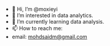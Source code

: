 - 👋 Hi, I’m @moxieyi
- 👀 I’m interested in data analytics.
- 🌱 I’m currently learning data analysis.
- 📫 How to reach me:
- email: mohdsaidm@gmail.com
<!---
moxieyi/moxieyi is a ✨ special ✨ repository because its `README.md` (this file) appears on your GitHub profile.
You can click the Preview link to take a look at your changes.
--->
